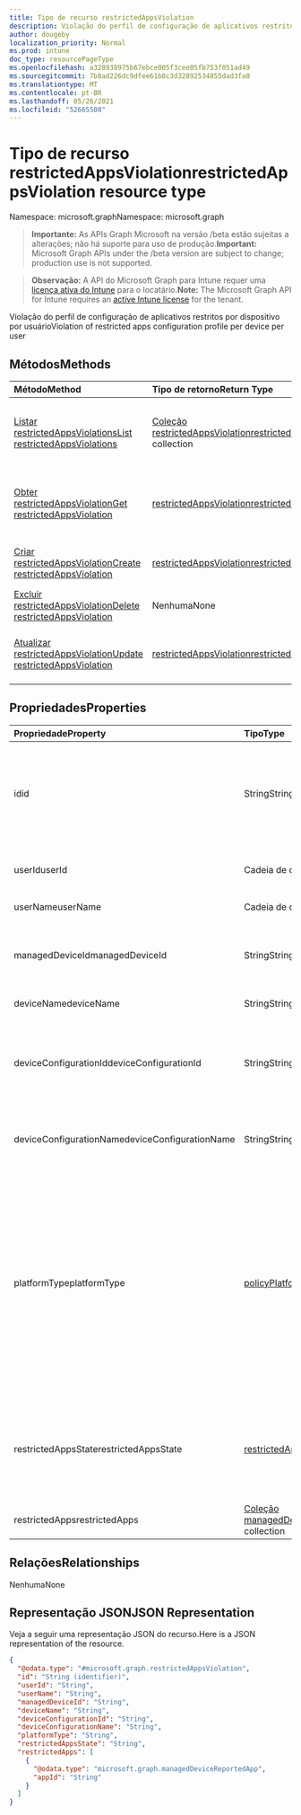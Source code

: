 ```yaml
---
title: Tipo de recurso restrictedAppsViolation
description: Violação do perfil de configuração de aplicativos restritos por dispositivo por usuário
author: dougeby
localization_priority: Normal
ms.prod: intune
doc_type: resourcePageType
ms.openlocfilehash: a328938975b67ebce005f3cee05fb753f051ad49
ms.sourcegitcommit: 7b8ad226dc9dfee61b8c3d32892534855dad3fa0
ms.translationtype: MT
ms.contentlocale: pt-BR
ms.lasthandoff: 05/26/2021
ms.locfileid: "52665508"
---
```

# <a name="restrictedappsviolation-resource-type"></a><span data-ttu-id="d036a-103">Tipo de recurso restrictedAppsViolation</span><span class="sxs-lookup"><span data-stu-id="d036a-103">restrictedAppsViolation resource type</span></span>

<span data-ttu-id="d036a-104">Namespace: microsoft.graph</span><span class="sxs-lookup"><span data-stu-id="d036a-104">Namespace: microsoft.graph</span></span>

> <span data-ttu-id="d036a-105">**Importante:** As APIs Graph Microsoft na versão /beta estão sujeitas a alterações; não há suporte para uso de produção.</span><span class="sxs-lookup"><span data-stu-id="d036a-105">**Important:** Microsoft Graph APIs under the /beta version are subject to change; production use is not supported.</span></span>

> <span data-ttu-id="d036a-106">**Observação:** A API do Microsoft Graph para Intune requer uma [licença ativa do Intune](https://go.microsoft.com/fwlink/?linkid=839381) para o locatário.</span><span class="sxs-lookup"><span data-stu-id="d036a-106">**Note:** The Microsoft Graph API for Intune requires an [active Intune license](https://go.microsoft.com/fwlink/?linkid=839381) for the tenant.</span></span>

<span data-ttu-id="d036a-107">Violação do perfil de configuração de aplicativos restritos por dispositivo por usuário</span><span class="sxs-lookup"><span data-stu-id="d036a-107">Violation of restricted apps configuration profile per device per user</span></span>

## <a name="methods"></a><span data-ttu-id="d036a-108">Métodos</span><span class="sxs-lookup"><span data-stu-id="d036a-108">Methods</span></span>
|<span data-ttu-id="d036a-109">Método</span><span class="sxs-lookup"><span data-stu-id="d036a-109">Method</span></span>|<span data-ttu-id="d036a-110">Tipo de retorno</span><span class="sxs-lookup"><span data-stu-id="d036a-110">Return Type</span></span>|<span data-ttu-id="d036a-111">Descrição</span><span class="sxs-lookup"><span data-stu-id="d036a-111">Description</span></span>|
|:---|:---|:---|
|[<span data-ttu-id="d036a-112">Listar restrictedAppsViolations</span><span class="sxs-lookup"><span data-stu-id="d036a-112">List restrictedAppsViolations</span></span>](../api/intune-deviceconfig-restrictedappsviolation-list.md)|<span data-ttu-id="d036a-113">[Coleção restrictedAppsViolation](../resources/intune-deviceconfig-restrictedappsviolation.md)</span><span class="sxs-lookup"><span data-stu-id="d036a-113">[restrictedAppsViolation](../resources/intune-deviceconfig-restrictedappsviolation.md) collection</span></span>|<span data-ttu-id="d036a-114">Listar propriedades e relações dos objetos [restrictedAppsViolation.](../resources/intune-deviceconfig-restrictedappsviolation.md)</span><span class="sxs-lookup"><span data-stu-id="d036a-114">List properties and relationships of the [restrictedAppsViolation](../resources/intune-deviceconfig-restrictedappsviolation.md) objects.</span></span>|
|[<span data-ttu-id="d036a-115">Obter restrictedAppsViolation</span><span class="sxs-lookup"><span data-stu-id="d036a-115">Get restrictedAppsViolation</span></span>](../api/intune-deviceconfig-restrictedappsviolation-get.md)|[<span data-ttu-id="d036a-116">restrictedAppsViolation</span><span class="sxs-lookup"><span data-stu-id="d036a-116">restrictedAppsViolation</span></span>](../resources/intune-deviceconfig-restrictedappsviolation.md)|<span data-ttu-id="d036a-117">Leia propriedades e relações do objeto [restrictedAppsViolation.](../resources/intune-deviceconfig-restrictedappsviolation.md)</span><span class="sxs-lookup"><span data-stu-id="d036a-117">Read properties and relationships of the [restrictedAppsViolation](../resources/intune-deviceconfig-restrictedappsviolation.md) object.</span></span>|
|[<span data-ttu-id="d036a-118">Criar restrictedAppsViolation</span><span class="sxs-lookup"><span data-stu-id="d036a-118">Create restrictedAppsViolation</span></span>](../api/intune-deviceconfig-restrictedappsviolation-create.md)|[<span data-ttu-id="d036a-119">restrictedAppsViolation</span><span class="sxs-lookup"><span data-stu-id="d036a-119">restrictedAppsViolation</span></span>](../resources/intune-deviceconfig-restrictedappsviolation.md)|<span data-ttu-id="d036a-120">Crie um novo [objeto restrictedAppsViolation.](../resources/intune-deviceconfig-restrictedappsviolation.md)</span><span class="sxs-lookup"><span data-stu-id="d036a-120">Create a new [restrictedAppsViolation](../resources/intune-deviceconfig-restrictedappsviolation.md) object.</span></span>|
|[<span data-ttu-id="d036a-121">Excluir restrictedAppsViolation</span><span class="sxs-lookup"><span data-stu-id="d036a-121">Delete restrictedAppsViolation</span></span>](../api/intune-deviceconfig-restrictedappsviolation-delete.md)|<span data-ttu-id="d036a-122">Nenhuma</span><span class="sxs-lookup"><span data-stu-id="d036a-122">None</span></span>|<span data-ttu-id="d036a-123">Exclui um [restrictedAppsViolation](../resources/intune-deviceconfig-restrictedappsviolation.md).</span><span class="sxs-lookup"><span data-stu-id="d036a-123">Deletes a [restrictedAppsViolation](../resources/intune-deviceconfig-restrictedappsviolation.md).</span></span>|
|[<span data-ttu-id="d036a-124">Atualizar restrictedAppsViolation</span><span class="sxs-lookup"><span data-stu-id="d036a-124">Update restrictedAppsViolation</span></span>](../api/intune-deviceconfig-restrictedappsviolation-update.md)|[<span data-ttu-id="d036a-125">restrictedAppsViolation</span><span class="sxs-lookup"><span data-stu-id="d036a-125">restrictedAppsViolation</span></span>](../resources/intune-deviceconfig-restrictedappsviolation.md)|<span data-ttu-id="d036a-126">Atualize as propriedades de [um objeto restrictedAppsViolation.](../resources/intune-deviceconfig-restrictedappsviolation.md)</span><span class="sxs-lookup"><span data-stu-id="d036a-126">Update the properties of a [restrictedAppsViolation](../resources/intune-deviceconfig-restrictedappsviolation.md) object.</span></span>|

## <a name="properties"></a><span data-ttu-id="d036a-127">Propriedades</span><span class="sxs-lookup"><span data-stu-id="d036a-127">Properties</span></span>
|<span data-ttu-id="d036a-128">Propriedade</span><span class="sxs-lookup"><span data-stu-id="d036a-128">Property</span></span>|<span data-ttu-id="d036a-129">Tipo</span><span class="sxs-lookup"><span data-stu-id="d036a-129">Type</span></span>|<span data-ttu-id="d036a-130">Descrição</span><span class="sxs-lookup"><span data-stu-id="d036a-130">Description</span></span>|
|:---|:---|:---|
|<span data-ttu-id="d036a-131">id</span><span class="sxs-lookup"><span data-stu-id="d036a-131">id</span></span>|<span data-ttu-id="d036a-132">String</span><span class="sxs-lookup"><span data-stu-id="d036a-132">String</span></span>|<span data-ttu-id="d036a-133">Identificador exclusivo do objeto.</span><span class="sxs-lookup"><span data-stu-id="d036a-133">Unique identifier for the object.</span></span> <span data-ttu-id="d036a-134">Composto por accountId, deviceId, policyId e userId</span><span class="sxs-lookup"><span data-stu-id="d036a-134">Composed from accountId, deviceId, policyId and userId</span></span>|
|<span data-ttu-id="d036a-135">userId</span><span class="sxs-lookup"><span data-stu-id="d036a-135">userId</span></span>|<span data-ttu-id="d036a-136">Cadeia de caracteres</span><span class="sxs-lookup"><span data-stu-id="d036a-136">String</span></span>|<span data-ttu-id="d036a-137">Identificador exclusivo do usuário, deve ser Guid</span><span class="sxs-lookup"><span data-stu-id="d036a-137">User unique identifier, must be Guid</span></span>|
|<span data-ttu-id="d036a-138">userName</span><span class="sxs-lookup"><span data-stu-id="d036a-138">userName</span></span>|<span data-ttu-id="d036a-139">Cadeia de caracteres</span><span class="sxs-lookup"><span data-stu-id="d036a-139">String</span></span>|<span data-ttu-id="d036a-140">Nome de usuário</span><span class="sxs-lookup"><span data-stu-id="d036a-140">User name</span></span>|
|<span data-ttu-id="d036a-141">managedDeviceId</span><span class="sxs-lookup"><span data-stu-id="d036a-141">managedDeviceId</span></span>|<span data-ttu-id="d036a-142">String</span><span class="sxs-lookup"><span data-stu-id="d036a-142">String</span></span>|<span data-ttu-id="d036a-143">Identificador exclusivo do dispositivo gerenciado, deve ser Guid</span><span class="sxs-lookup"><span data-stu-id="d036a-143">Managed device unique identifier, must be Guid</span></span>|
|<span data-ttu-id="d036a-144">deviceName</span><span class="sxs-lookup"><span data-stu-id="d036a-144">deviceName</span></span>|<span data-ttu-id="d036a-145">String</span><span class="sxs-lookup"><span data-stu-id="d036a-145">String</span></span>|<span data-ttu-id="d036a-146">Nome do dispositivo</span><span class="sxs-lookup"><span data-stu-id="d036a-146">Device name</span></span>|
|<span data-ttu-id="d036a-147">deviceConfigurationId</span><span class="sxs-lookup"><span data-stu-id="d036a-147">deviceConfigurationId</span></span>|<span data-ttu-id="d036a-148">String</span><span class="sxs-lookup"><span data-stu-id="d036a-148">String</span></span>|<span data-ttu-id="d036a-149">Identificador exclusivo do perfil de configuração do dispositivo, deve ser Guid</span><span class="sxs-lookup"><span data-stu-id="d036a-149">Device configuration profile unique identifier, must be Guid</span></span>|
|<span data-ttu-id="d036a-150">deviceConfigurationName</span><span class="sxs-lookup"><span data-stu-id="d036a-150">deviceConfigurationName</span></span>|<span data-ttu-id="d036a-151">String</span><span class="sxs-lookup"><span data-stu-id="d036a-151">String</span></span>|<span data-ttu-id="d036a-152">Nome do perfil de configuração do dispositivo</span><span class="sxs-lookup"><span data-stu-id="d036a-152">Device configuration profile name</span></span>|
|<span data-ttu-id="d036a-153">platformType</span><span class="sxs-lookup"><span data-stu-id="d036a-153">platformType</span></span>|[<span data-ttu-id="d036a-154">policyPlatformType</span><span class="sxs-lookup"><span data-stu-id="d036a-154">policyPlatformType</span></span>](../resources/intune-shared-policyplatformtype.md)|<span data-ttu-id="d036a-155">Tipo de plataforma.</span><span class="sxs-lookup"><span data-stu-id="d036a-155">Platform type.</span></span> <span data-ttu-id="d036a-156">Os valores possíveis são: `android`, `androidForWork`, `iOS`, `macOS`, `windowsPhone81`, `windows81AndLater`, `windows10AndLater`, `androidWorkProfile`, `windows10XProfile`, `androidAOSP`, `all`.</span><span class="sxs-lookup"><span data-stu-id="d036a-156">Possible values are: `android`, `androidForWork`, `iOS`, `macOS`, `windowsPhone81`, `windows81AndLater`, `windows10AndLater`, `androidWorkProfile`, `windows10XProfile`, `androidAOSP`, `all`.</span></span>|
|<span data-ttu-id="d036a-157">restrictedAppsState</span><span class="sxs-lookup"><span data-stu-id="d036a-157">restrictedAppsState</span></span>|[<span data-ttu-id="d036a-158">restrictedAppsState</span><span class="sxs-lookup"><span data-stu-id="d036a-158">restrictedAppsState</span></span>](../resources/intune-deviceconfig-restrictedappsstate.md)|<span data-ttu-id="d036a-159">Estado de aplicativos restritos.</span><span class="sxs-lookup"><span data-stu-id="d036a-159">Restricted apps state.</span></span> <span data-ttu-id="d036a-160">Os valores possíveis são: `prohibitedApps` e `notApprovedApps`.</span><span class="sxs-lookup"><span data-stu-id="d036a-160">Possible values are: `prohibitedApps`, `notApprovedApps`.</span></span>|
|<span data-ttu-id="d036a-161">restrictedApps</span><span class="sxs-lookup"><span data-stu-id="d036a-161">restrictedApps</span></span>|<span data-ttu-id="d036a-162">[Coleção managedDeviceReportedApp](../resources/intune-deviceconfig-manageddevicereportedapp.md)</span><span class="sxs-lookup"><span data-stu-id="d036a-162">[managedDeviceReportedApp](../resources/intune-deviceconfig-manageddevicereportedapp.md) collection</span></span>|<span data-ttu-id="d036a-163">Lista de aplicativos restritos violados</span><span class="sxs-lookup"><span data-stu-id="d036a-163">List of violated restricted apps</span></span>|

## <a name="relationships"></a><span data-ttu-id="d036a-164">Relações</span><span class="sxs-lookup"><span data-stu-id="d036a-164">Relationships</span></span>
<span data-ttu-id="d036a-165">Nenhuma</span><span class="sxs-lookup"><span data-stu-id="d036a-165">None</span></span>

## <a name="json-representation"></a><span data-ttu-id="d036a-166">Representação JSON</span><span class="sxs-lookup"><span data-stu-id="d036a-166">JSON Representation</span></span>
<span data-ttu-id="d036a-167">Veja a seguir uma representação JSON do recurso.</span><span class="sxs-lookup"><span data-stu-id="d036a-167">Here is a JSON representation of the resource.</span></span>
<!-- {
  "blockType": "resource",
  "keyProperty": "id",
  "@odata.type": "microsoft.graph.restrictedAppsViolation"
}
-->
``` json
{
  "@odata.type": "#microsoft.graph.restrictedAppsViolation",
  "id": "String (identifier)",
  "userId": "String",
  "userName": "String",
  "managedDeviceId": "String",
  "deviceName": "String",
  "deviceConfigurationId": "String",
  "deviceConfigurationName": "String",
  "platformType": "String",
  "restrictedAppsState": "String",
  "restrictedApps": [
    {
      "@odata.type": "microsoft.graph.managedDeviceReportedApp",
      "appId": "String"
    }
  ]
}
```




